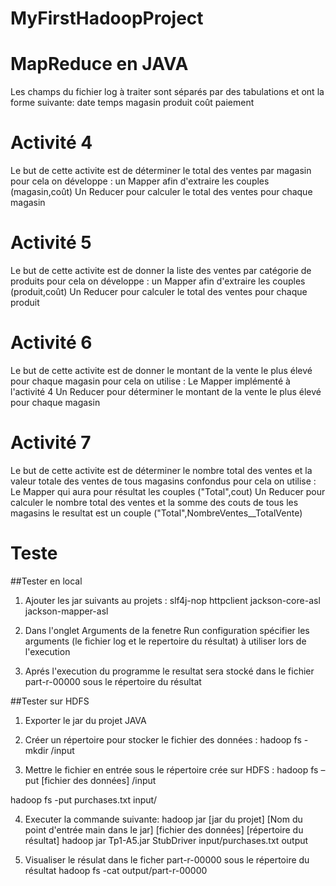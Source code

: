 # MyFirstHadoopProject
# MapReduce en JAVA

Les champs du fichier log à traiter sont séparés par des tabulations et ont la forme suivante:
date   temps	magasin   produit   coût	paiement


# Activité 4
Le but de cette activite est de déterminer le total des ventes par magasin pour cela on développe :
 un Mapper afin d'extraire les couples (magasin,coût) 
 Un Reducer pour calculer le total des ventes pour chaque magasin  

# Activité 5
Le but de cette activite est de donner la liste des ventes par catégorie de produits pour cela on développe :
 un Mapper afin d'extraire les couples (produit,coût) 
 Un Reducer pour calculer le total des ventes pour chaque produit
# Activité 6
Le but de cette activite est de donner le montant de la vente le plus élevé pour chaque magasin pour cela on utilise :
 Le Mapper implémenté à l'activité 4
 Un Reducer pour déterminer le montant de la vente le plus élevé pour chaque magasin
# Activité 7
Le but de cette activite est de déterminer le nombre total des ventes et la valeur totale des ventes de tous magasins
confondus pour cela on utilise :
 Le Mapper qui aura pour résultat les couples ("Total",cout)
 Un Reducer pour calculer le nombre total des ventes et la somme des couts de tous les magasins le resultat est un couple ("Total",NombreVentes__TotalVente)


# Teste

##Tester en local 

1. Ajouter les jar suivants au projets : slf4j-nop httpclient jackson-core-asl jackson-mapper-asl

2. Dans l'onglet Arguments de la fenetre Run configuration spécifier les arguments (le fichier log et le repertoire du résultat) à utiliser lors de l'execution     

3. Aprés l'execution du programme le resultat sera stocké dans le fichier part-r-00000 sous le répertoire du résultat



##Tester sur HDFS 

1. Exporter le jar du projet JAVA 

2. Créer un répertoire pour stocker le fichier des données : hadoop fs -mkdir /input

3. Mettre le fichier en entrée sous le répertoire crée sur HDFS : hadoop fs –put [fichier des données] /input

hadoop fs -put purchases.txt input/

4. Executer la commande suivante: hadoop jar [jar du projet] [Nom du point d'entrée main dans le jar] [fichier des données] [répertoire du résultat]
hadoop jar Tp1-A5.jar StubDriver input/purchases.txt output

5. Visualiser le résulat dans le ficher part-r-00000 sous le répertoire du résultat
hadoop fs -cat output/part-r-00000
